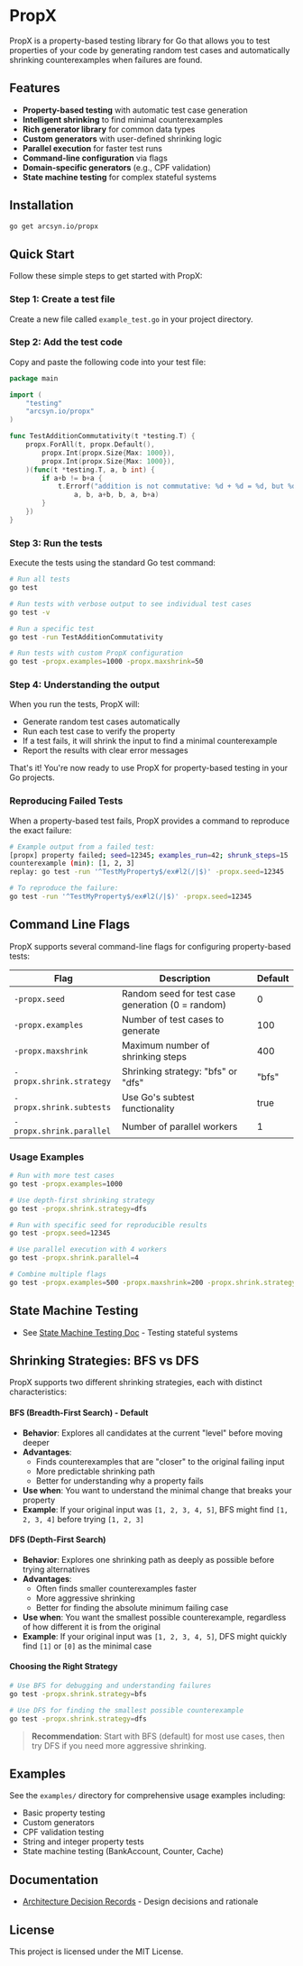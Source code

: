 # PropX

PropX is a property-based testing library for Go that allows you to test properties of your code by generating random test cases and automatically shrinking counterexamples when failures are found.

## Features

- **Property-based testing** with automatic test case generation
- **Intelligent shrinking** to find minimal counterexamples
- **Rich generator library** for common data types
- **Custom generators** with user-defined shrinking logic
- **Parallel execution** for faster test runs
- **Command-line configuration** via flags
- **Domain-specific generators** (e.g., CPF validation)
- **State machine testing** for complex stateful systems

## Installation

```bash
go get arcsyn.io/propx
```

## Quick Start

Follow these simple steps to get started with PropX:

### Step 1: Create a test file
Create a new file called `example_test.go` in your project directory.

### Step 2: Add the test code
Copy and paste the following code into your test file:

```go
package main

import (
    "testing"
    "arcsyn.io/propx"
)

func TestAdditionCommutativity(t *testing.T) {
    propx.ForAll(t, propx.Default(),
        propx.Int(propx.Size{Max: 1000}),
        propx.Int(propx.Size{Max: 1000}),
    )(func(t *testing.T, a, b int) {
        if a+b != b+a {
            t.Errorf("addition is not commutative: %d + %d = %d, but %d + %d = %d",
                a, b, a+b, b, a, b+a)
        }
    })
}

```

### Step 3: Run the tests
Execute the tests using the standard Go test command:

```bash
# Run all tests
go test

# Run tests with verbose output to see individual test cases
go test -v

# Run a specific test
go test -run TestAdditionCommutativity

# Run tests with custom PropX configuration
go test -propx.examples=1000 -propx.maxshrink=50
```

### Step 4: Understanding the output
When you run the tests, PropX will:
- Generate random test cases automatically
- Run each test case to verify the property
- If a test fails, it will shrink the input to find a minimal counterexample
- Report the results with clear error messages

That's it! You're now ready to use PropX for property-based testing in your Go projects.

### Reproducing Failed Tests

When a property-based test fails, PropX provides a command to reproduce the exact failure:

```bash
# Example output from a failed test:
[propx] property failed; seed=12345; examples_run=42; shrunk_steps=15
counterexample (min): [1, 2, 3]
replay: go test -run '^TestMyProperty$/ex#l2(/|$)' -propx.seed=12345

# To reproduce the failure:
go test -run '^TestMyProperty$/ex#l2(/|$)' -propx.seed=12345
```

## Command Line Flags

PropX supports several command-line flags for configuring property-based tests:

| Flag | Description | Default |
|------|-------------|---------|
| `-propx.seed` | Random seed for test case generation (0 = random) | 0 |
| `-propx.examples` | Number of test cases to generate | 100 |
| `-propx.maxshrink` | Maximum number of shrinking steps | 400 |
| `-propx.shrink.strategy` | Shrinking strategy: "bfs" or "dfs" | "bfs" |
| `-propx.shrink.subtests` | Use Go's subtest functionality | true |
| `-propx.shrink.parallel` | Number of parallel workers | 1 |

### Usage Examples

```bash
# Run with more test cases
go test -propx.examples=1000

# Use depth-first shrinking strategy
go test -propx.shrink.strategy=dfs

# Run with specific seed for reproducible results
go test -propx.seed=12345

# Use parallel execution with 4 workers
go test -propx.shrink.parallel=4

# Combine multiple flags
go test -propx.examples=500 -propx.maxshrink=200 -propx.shrink.strategy=dfs -propx.shrink.parallel=2
```

## State Machine Testing
- See [State Machine Testing Doc](docs/state-machine.md) - Testing stateful systems

## Shrinking Strategies: BFS vs DFS

PropX supports two different shrinking strategies, each with distinct characteristics:

#### BFS (Breadth-First Search) - Default
- **Behavior**: Explores all candidates at the current "level" before moving deeper
- **Advantages**:
  - Finds counterexamples that are "closer" to the original failing input
  - More predictable shrinking path
  - Better for understanding why a property fails
- **Use when**: You want to understand the minimal change that breaks your property
- **Example**: If your original input was `[1, 2, 3, 4, 5]`, BFS might find `[1, 2, 3, 4]` before trying `[1, 2, 3]`

#### DFS (Depth-First Search)
- **Behavior**: Explores one shrinking path as deeply as possible before trying alternatives
- **Advantages**:
  - Often finds smaller counterexamples faster
  - More aggressive shrinking
  - Better for finding the absolute minimum failing case
- **Use when**: You want the smallest possible counterexample, regardless of how different it is from the original
- **Example**: If your original input was `[1, 2, 3, 4, 5]`, DFS might quickly find `[1]` or `[0]` as the minimal case

#### Choosing the Right Strategy

```bash
# Use BFS for debugging and understanding failures
go test -propx.shrink.strategy=bfs

# Use DFS for finding the smallest possible counterexample
go test -propx.shrink.strategy=dfs
```

> **Recommendation**: Start with BFS (default) for most use cases, then try DFS if you need more aggressive shrinking.

## Examples

See the `examples/` directory for comprehensive usage examples including:
- Basic property testing
- Custom generators
- CPF validation testing
- String and integer property tests
- State machine testing (BankAccount, Counter, Cache)

## Documentation

- [Architecture Decision Records](docs/adrs) - Design decisions and rationale

## License

This project is licensed under the MIT License.

